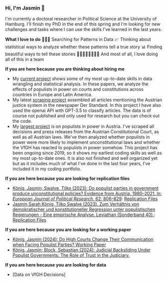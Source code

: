 ### Hi, I'm Jasmin 👋

I'm currently a doctoral researcher in Political Science at the University of Hamburg. I'll finish my PhD in the end of this spring and I'm looking for new challenges and tasks where I can use the skills I've learned in the last years. 

**What I love to do**
🕵🏻‍♀️ Searching for Patterns in Data
📈 Thinking about statistical ways to analyze whether these patterns tell a true story
📊 Finding beautiful ways to tell these stories
👨‍💻👩🏾‍💻👨🏼‍💻 And most of all, I love doing all of this in a team

**If you are here because you are thinking about hiring me**
- My [current project](https://github.com/jasminskoenig/constitutional-regression-advanced) shows some of my most up-to-date skills in data wrangling and statistical analysis. In these papers, we analyze the effects of populists in power on courts and constitutions across countries in Europe and Latin America.
- My latest [scraping project](https://github.com/jasminskoenig/standard_clean) assembled all articles mentioning the Austrian justice system in the newspaper Der Standard. In this project I have also used the openai API with GPT-3.5 to classify articles. The data is of course not published and only used for research but you can check out the code.
- My [largest project](https://github.com/jasminskoenig/austria) is on populists in power in Austria. I've scraped all decisions and press releases from the Austrian Constitutional Court, as well as all Austrian laws. We've then analyzed whether populists in power were more likely to implement unconstitutional laws and whether the VfGH has reacted to populists in power somehow. This project has been ongoing since 2019, so it shows my earliest coding skills as well as my most up-to-date ones. It is also not finished and well organized yet but as it includes much of what I've done in the last four years, I've included it in my coding portfolio.

**If you are here because you are looking for replication files**
- [König, Jasmin; Swalve, Tilko (2023): Do populist parties in government produce unconstitutional policies? Evidence from Austria, 1980–2021. In: *European Journal of Political Research*, 62: 806–829](https://ejpr.onlinelibrary.wiley.com/doi/epdf/10.1111/1475-6765.12573): [Replication Files](https://github.com/jasminskoenig/replication-unconst-pol)
- [Jasmin Sarah König, Tilko Swalve (2023). Zum Verhältnis von demokratischer und konstitutioneller Regression unter populistischen Regierungen - Eine empirische Analyse. Leviathan (Sonderband 40).](https://www.jasminskoenig.com/uploads/working-paper.pdf): [Replication Files](https://github.com/jasminskoenig/constitutional-regression)

**If you are here because you are looking for a working paper**
- [König, Jasmin (2024): Do High Courts Change Their Communication when Facing Populist Parties? Working Paper](https://osf.io/yaume/)
- [König, Jasmin; Block, Sebastian (2024): Judicial Backsliding Under Populist Governments: The Role of Trust in the Judiciary.](https://github.com/jasminskoenig/constitutional-regression-advanced/blob/main/working-paper2.pdf)

**If you are here because you are looking for data**
- [Data on VfGH Decisions]
